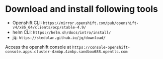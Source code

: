 # Download and install following tools

- Openshift CLI: `https://mirror.openshift.com/pub/openshift-v4/x86_64/clients/ocp/stable-4.9/`
- helm CLI: `https://helm.sh/docs/intro/install/`
- jq: `https://stedolan.github.io/jq/download/`

Access the openshift console at `https://console-openshift-console.apps.cluster-4zmbp.4zmbp.sandbox688.opentlc.com`

